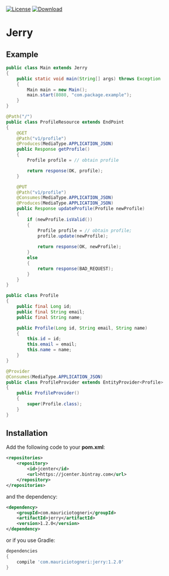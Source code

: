 [![License](https://img.shields.io/badge/license-MIT-green.svg)](https://github.com/mauriciotogneri/jerry/blob/master/LICENSE.md)
[![Download](https://api.bintray.com/packages/mauriciotogneri/maven/jerry/images/download.svg)](https://bintray.com/mauriciotogneri/maven/jerry/_latestVersion)

# Jerry

## Example

```java
public class Main extends Jerry
{
    public static void main(String[] args) throws Exception
    {
        Main main = new Main();
        main.start(8080, "com.package.example");
    }
}
```

```java
@Path("/")
public class ProfileResource extends EndPoint
{
    @GET
    @Path("v1/profile")
    @Produces(MediaType.APPLICATION_JSON)
    public Response getProfile()
    {
        Profile profile = // obtain profile

        return response(OK, profile);
    }

    @PUT
    @Path("v1/profile")
    @Consumes(MediaType.APPLICATION_JSON)
    @Produces(MediaType.APPLICATION_JSON)
    public Response updateProfile(Profile newProfile)
    {
        if (newProfile.isValid())
        {
            Profile profile = // obtain profile;
            profile.update(newProfile);
            
            return response(OK, newProfile);
        }
        else
        {
            return response(BAD_REQUEST);
        }
    }
}
```

```java
public class Profile
{
    public final Long id;
    public final String email;
    public final String name;

    public Profile(Long id, String email, String name)
    {
        this.id = id;
        this.email = email;
        this.name = name;
    }
}
```

```java
@Provider
@Consumes(MediaType.APPLICATION_JSON)
public class ProfileProvider extends EntityProvider<Profile>
{
    public ProfileProvider()
    {
        super(Profile.class);
    }
}
```

## Installation

Add the following code to your **pom.xml**:

```xml
<repositories>
    <repository>
        <id>jcenter</id>
        <url>https://jcenter.bintray.com</url>
    </repository>
</repositories>
```

and the dependency:

```xml
<dependency>
    <groupId>com.mauriciotogneri</groupId>
    <artifactId>jerry</artifactId>
    <version>1.2.0</version>
</dependency>
```

or if you use Gradle:

```groovy
dependencies
{
    compile 'com.mauriciotogneri:jerry:1.2.0'
}
```